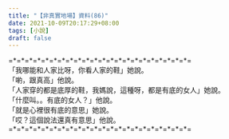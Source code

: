 ```yaml
---
title: "【非真實地場】資料(86)"
date: 2021-10-09T20:17:29+08:00
tags: [小說]
draft: false
---
```


=\*=\*=\*=\*=\*=\*=\*=\*=\*=\*=\*=\*=\*=\*=\*=\*=\*=\*=\*=\*=\*=\*=  
「我哪能和人家比呀，你看人家的鞋」她說。  
「喲，跟真高」他說。  
「人家穿的都是底厚的鞋，我媽說，這種呀，都是有底的女人」她說。  
「什麼叫。。有底的女人？」他說。  
「就是心裡很有底的意思」她說。  
「哎？這個說法還真有意思」他說。  
=\*=\*=\*=\*=\*=\*=\*=\*=\*=\*=\*=\*=\*=\*=\*=\*=\*=\*=\*=\*=\*=\*=  